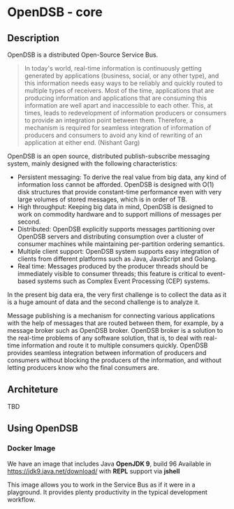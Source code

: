 # OpenDSB - core

## Description

OpenDSB is a distributed Open-Source Service Bus. 

> In today's world, real-time information is continuously getting generated by applications (business, social, or any other type), and this information needs easy ways to be reliably and quickly routed to multiple types of receivers. Most of the time, applications that are producing information and applications that are consuming this information are well apart and inaccessible to each other. This, at times, leads to redevelopment of information producers or consumers to provide an integration point between them. Therefore, a mechanism is required for seamless integration of information of producers and consumers to avoid any kind of rewriting of an application at either end. (Nishant Garg)

OpenDSB is an open source, distributed publish-subscribe messaging system, 
mainly designed with the following characteristics:

* Persistent messaging: To derive the real value from big data, any kind of information loss cannot be afforded. OpenDSB is designed with O(1) disk structures that provide constant-time performance even with very large volumes of stored messages, which is in order of TB.
* High throughput: Keeping big data in mind, OpenDSB is designed to work on commodity hardware and to support millions of messages per second.
* Distributed: OpenDSB explicitly supports messages partitioning over OpenDSB servers and distributing consumption over a cluster of consumer machines while maintaining per-partition ordering semantics.
* Multiple client support: OpenDSB system supports easy integration of clients from different platforms such as Java, JavaScript and Golang.
* Real time: Messages produced by the producer threads should be immediately visible to consumer threads; this feature is critical to event-based systems such as Complex Event Processing (CEP) systems.

In the present big data era, the very first challenge is to collect the data 
as it is a huge amount of data and the second challenge is to analyze it.

Message publishing is a mechanism for connecting various applications with 
the help of messages that are routed between them, for example, by a 
message broker such as OpenDSB broker. OpenDSB broker is a solution to 
the real-time problems of any software solution, that is, to deal with 
real-time information and route it to multiple consumers quickly. 
OpenDSB provides seamless integration between information of producers 
and consumers without blocking the producers of the information, 
and without letting producers know who the final consumers are.

## Architeture

TBD

## Using OpenDSB

### Docker Image

We have an image that includes Java **OpenJDK 9**, build 96 
Available in https://jdk9.java.net/download/ with **REPL** 
support via **jshell**

This image allows you to work in the Service Bus as if it were in a playground.
It provides plenty productivity in the typical development workflow.
